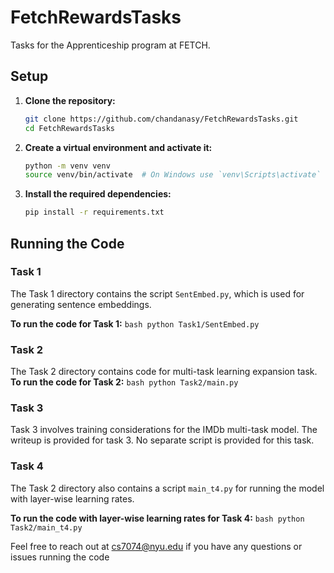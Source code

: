 # FetchRewardsTasks

Tasks for the Apprenticeship program at FETCH.

## Setup

1. **Clone the repository:**
    ```bash
    git clone https://github.com/chandanasy/FetchRewardsTasks.git
    cd FetchRewardsTasks
    ```

2. **Create a virtual environment and activate it:**
    ```bash
    python -m venv venv
    source venv/bin/activate  # On Windows use `venv\Scripts\activate`
    ```

3. **Install the required dependencies:**
    ```bash
    pip install -r requirements.txt
    ```

## Running the Code

### Task 1

The Task 1 directory contains the script `SentEmbed.py`, which is used for generating sentence embeddings.

**To run the code for Task 1:**
    ```bash
    python Task1/SentEmbed.py
    ```

### Task 2

The Task 2 directory contains code for multi-task learning expansion task.
**To run the code for Task 2:**
    ```bash
    python Task2/main.py
    ```


### Task 3

Task 3 involves training considerations for the IMDb multi-task model. The writeup is provided for task 3. No separate script is provided for this task.

### Task 4

The Task 2 directory also contains a script `main_t4.py` for running the model with layer-wise learning rates.

**To run the code with layer-wise learning rates for Task 4:**
    ```bash
    python Task2/main_t4.py
    ```


Feel free to reach out at cs7074@nyu.edu if you have any questions or issues running the code 



